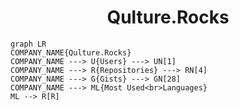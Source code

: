 <h1 align="center">Qulture.Rocks</h1>

```mermaid
graph LR
COMPANY_NAME{Qulture.Rocks}
COMPANY_NAME ---> U{Users} ---> UN[1]
COMPANY_NAME ---> R{Repositories} ---> RN[4]
COMPANY_NAME ---> G{Gists} ---> GN[28]
COMPANY_NAME ---> ML{Most Used<br>Languages}
ML --> R[R]
```
